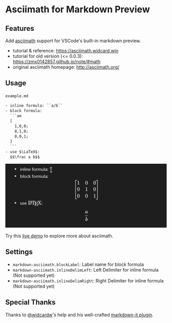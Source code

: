 # Asciimath for Markdown Preview

## Features

Add [asciimath](https://github.com/zmx0142857/asciimathml) support for VSCode's built-in markdown preview.

- tutorial & reference: https://asciimath.widcard.win
- tutorial for old version (<= 0.0.3): https://zmx0142857.github.io/note/#math
- original asciimath homepage: http://asciimath.org/

## Usage

`example.md`
~~~
- inline formula: ``a/b``
- block formula:
  ```am
  [
    1,0,0;
    0,1,0;
    0,0,1;
  ]
  ```
- use $\LaTeX$:
  $$\frac a b$$
~~~

![feature 01](./images/feature-01.png)

Try this [live demo](https://asciimath.widcard.win) to explore more about asciimath.

## Settings

- `markdown-asciimath.blockLabel`: Label name for block formula
- `markdown-asciimath.inlineDelimLeft`: Left Delimiter for inline formula (Not supported yet)
- `markdown-asciimath.inlineDelimRight`: Right Delimiter for inline formula (Not supported yet)

## Special Thanks

Thanks to [@widcardw](https://github.com/widcardw)'s help and his well-crafted [markdown-it plugin](https://github.com/widcardw/markdown-it-asciimath).